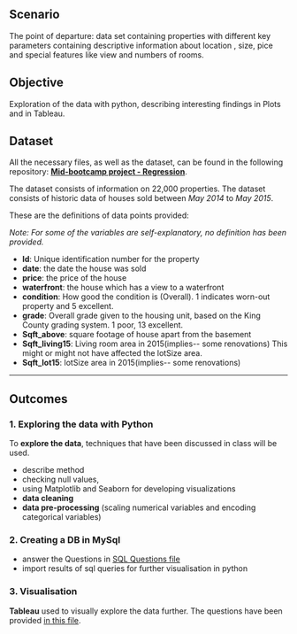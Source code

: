 ## Scenario
The point of departure:   data set containing properties with different key parameters containing descriptive information about  location , size, pice and special features like view and numbers of rooms. 

## Objective
Exploration of the data with python, describing interesting findings in Plots and in Tableau. 

## Dataset
All the necessary files, as well as the dataset, can be found in the following repository: [**Mid-bootcamp project - Regression**](https://github.com/ironhack-edu/data_mid_bootcamp_project_regression).

The dataset consists of information on 22,000 properties. The dataset consists of historic data of houses sold between _May 2014_ to _May 2015_.

These are the definitions of data points provided:

_Note: For some of the variables are self-explanatory, no definition has been provided._

-   **Id**: Unique identification number for the property
-   **date**: the date the house was sold
-   **price**: the price of the house
-   **waterfront**: the house which has a view to a waterfront
-   **condition**: How good the condition is (Overall). 1 indicates worn-out property and 5 excellent.
-   **grade**: Overall grade given to the housing unit, based on the King County grading system. 1 poor, 13 excellent.
-   **Sqft_above**: square footage of house apart from the basement
-   **Sqft_living15**: Living room area in 2015(implies-- some renovations) This might or might not have affected the lotSize area.
-   **Sqft_lot15**: lotSize area in 2015(implies-- some renovations)
----
## Outcomes

### 1. Exploring the data with Python
To **explore the data**, techniques that have been discussed in class will be used. 
 - describe method
 - checking null values,
 - using Matplotlib and Seaborn for developing visualizations
 -  **data cleaning** 
 - **data pre-processing** (scaling numerical variables and encoding categorical variables)
 
### 2. Creating a DB in MySql
- answer the Questions in  [SQL Questions file](https://github.com/ironhack-edu/data_mid_bootcamp_project_regression/blob/master/sql_questions_regression.md)
- import results of sql queries for further visualisation in python

### 3. Visualisation
**Tableau** used to visually explore the data further. The questions have been provided [in this file](https://github.com/ironhack-edu/data_mid_bootcamp_project_regression/blob/master/tableau_regression.md).

